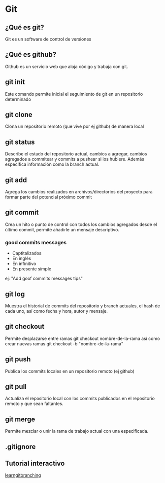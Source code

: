 # Git

## ¿Qué es git?

Git es un software de control de versiones

## ¿Qué es github?

Github es un servicio web que aloja código y trabaja con git.

## git init

Este comando permite inicial el seguimiento de git en un repositorio determinado

## git clone

Clona un repositorio remoto (que vive por ej github) de manera local

## git status

Describe el estado del repositorio actual, cambios a agregar, cambios agregados a commitear y commits a pushear si los hubiere. Además especifica información como la branch actual.

## git add

Agrega los cambios realizados en archivos/directorios del proyecto para formar parte del potencial próximo commit

## git commit

Crea un hito o punto de control con todos los cambios agregados desde el último commit, permite añadirle un mensaje descriptivo.

### good commits messages

* Captitalizados
* En inglés
* En infinitivo
* En presente simple

ej: "Add goof commits messages tips"

## git log

Muestra el historial de commits del repositorio y branch actuales, el hash de cada uno, así como fecha y hora, autor y mensaje.

## git checkout

Permite desplazarse entre ramas git checkout nombre-de-la-rama así como crear nuevas ramas git checkout -b "nombre-de-la-rama"

## git push

Publica los commits locales en un repositorio remoto (ej github)

## git pull

Actualiza el repositorio local con los commits publicados en el repositorio remoto y que sean faltantes.

## git merge

Permite mezclar o unir la rama de trabajo actual con una especificada.

## .gitignore

## Tutorial interactivo

[learngitbranching](https://learngitbranching.js.org/)
